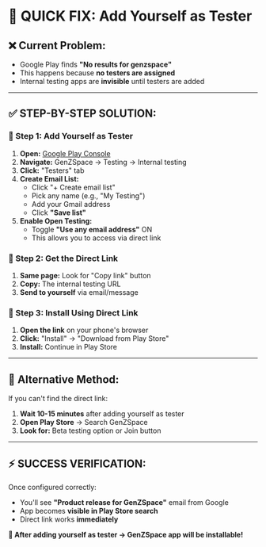 # 🔧 **QUICK FIX: Add Yourself as Tester**

## ❌ **Current Problem:**
- Google Play finds **"No results for genzspace"**
- This happens because **no testers are assigned**
- Internal testing apps are **invisible** until testers are added

---

## ✅ **STEP-BY-STEP SOLUTION:**

### **🔧 Step 1: Add Yourself as Tester**
1. **Open:** [Google Play Console](https://play.google.com/console/)
2. **Navigate:** GenZSpace → Testing → Internal testing
3. **Click:** "Testers" tab
4. **Create Email List:**
   - Click "+ Create email list"
   - Pick any name (e.g., "My Testing")
   - Add your Gmail address
   - Click **"Save list"**
5. **Enable Open Testing:**
   - Toggle **"Use any email address"** ON
   - This allows you to access via direct link

### **📱 Step 2: Get the Direct Link**
1. **Same page:** Look for "Copy link" button
2. **Copy:** The internal testing URL
3. **Send to yourself** via email/message

### **📱 Step 3: Install Using Direct Link**
1. **Open the link** on your phone's browser
2. **Click:** "Install" → "Download from Play Store"
3. **Install:** Continue in Play Store

---

## 🚀 **Alternative Method:**
If you can't find the direct link:
1. **Wait 10-15 minutes** after adding yourself as tester
2. **Open Play Store** → Search GenZSpace
3. **Look for:** Beta testing option or Join button

---

## ⚡ **SUCCESS VERIFICATION:**
Once configured correctly:
- You'll see **"Product release for GenZSpace"** email from Google
- App becomes **visible in Play Store search**
- Direct link works **immediately**

**🎉 After adding yourself as tester → GenZSpace app will be installable!**
